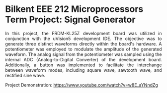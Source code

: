<!-- Project Title -->
# Bilkent EEE 212 Microprocessors Term Project: Signal Generator

<!-- Project Description -->
<div style="text-align: justify;">
    <p>In this project, the FRDM-KL25Z development board was utilized in conjunction with the uVision5 development IDE. The objective was to generate three distinct waveforms directly within the board's hardware. A potentiometer was employed to modulate the amplitude of the generated waveform. The analog signal from the potentiometer was sampled using the internal ADC (Analog-to-Digital Converter) of the development board. Additionally, a button was implemented to facilitate the interchange between waveform modes, including square wave, sawtooth wave, and rectified sine wave.</p>
</div>

Project Demonstration: https://www.youtube.com/watch?v=w8E_aYNndZg
